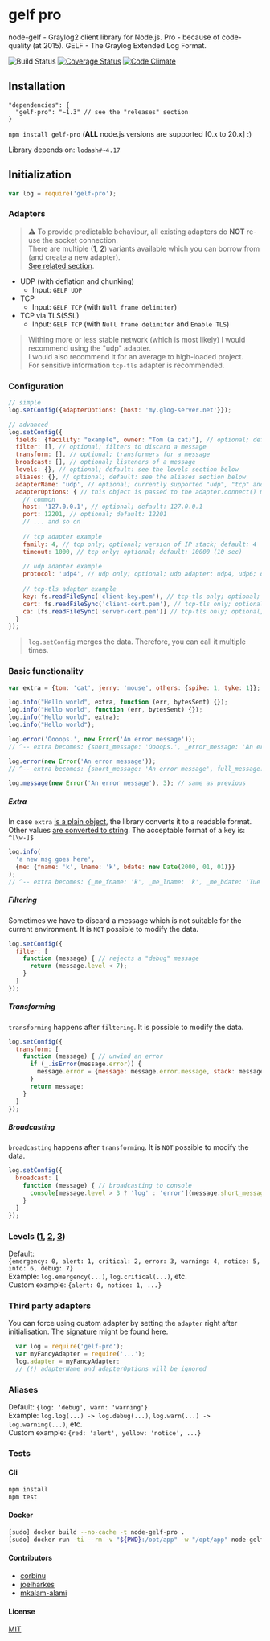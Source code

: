 gelf pro
=============
node-gelf - Graylog2 client library for Node.js. Pro - because of code-quality (at 2015). GELF - The Graylog Extended Log Format.

![Build Status](https://travis-ci.com/kkamkou/node-gelf-pro.svg?branch=master)
[![Coverage Status](https://coveralls.io/repos/github/kkamkou/node-gelf-pro/badge.svg?branch=master)](https://coveralls.io/github/kkamkou/node-gelf-pro?branch=master)
[![Code Climate](https://codeclimate.com/github/kkamkou/node-gelf-pro/badges/gpa.svg)](https://codeclimate.com/github/kkamkou/node-gelf-pro)

## Installation
```
"dependencies": {
  "gelf-pro": "~1.3" // see the "releases" section
}
```

`npm install gelf-pro` (**ALL** node.js versions are supported [0.x to 20.x] :)

Library depends on: `lodash#~4.17`

## Initialization
```javascript
var log = require('gelf-pro');
```

### Adapters

> :warning: To provide predictable behaviour, all existing adapters do **NOT** re-use the socket connection.  
There are multiple ([1](https://github.com/kkamkou/node-gelf-pro/pull/68), [2](https://github.com/fdelayen/node-gelf-pro/commit/b52b4b6b1ff26772314b8673dd6fd724c0937caa)) variants available which you can borrow from (and create a new adapter).  
[See related section](#third-party-adapters).

- UDP (with deflation and chunking)
  - Input: `GELF UDP`
- TCP
  - Input: `GELF TCP` (with `Null frame delimiter`)
- TCP via TLS(SSL)
  - Input: `GELF TCP` (with `Null frame delimiter` and `Enable TLS`)


> Withing more or less stable network (which is most likely) I would recommend using the "udp" adapter.    
I would also recommend it for an average to high-loaded project.  
For sensitive information `tcp-tls` adapter is recommended.

### Configuration
```javascript
// simple
log.setConfig({adapterOptions: {host: 'my.glog-server.net'}});

// advanced
log.setConfig({
  fields: {facility: "example", owner: "Tom (a cat)"}, // optional; default fields for all messages
  filter: [], // optional; filters to discard a message
  transform: [], // optional; transformers for a message
  broadcast: [], // optional; listeners of a message
  levels: {}, // optional; default: see the levels section below
  aliases: {}, // optional; default: see the aliases section below
  adapterName: 'udp', // optional; currently supported "udp", "tcp" and "tcp-tls"; default: udp
  adapterOptions: { // this object is passed to the adapter.connect() method
    // common
    host: '127.0.0.1', // optional; default: 127.0.0.1
    port: 12201, // optional; default: 12201
    // ... and so on
    
    // tcp adapter example
    family: 4, // tcp only; optional; version of IP stack; default: 4
    timeout: 1000, // tcp only; optional; default: 10000 (10 sec)
    
    // udp adapter example
    protocol: 'udp4', // udp only; optional; udp adapter: udp4, udp6; default: udp4
    
    // tcp-tls adapter example
    key: fs.readFileSync('client-key.pem'), // tcp-tls only; optional; only if using the client certificate authentication
    cert: fs.readFileSync('client-cert.pem'), // tcp-tls only; optional; only if using the client certificate authentication
    ca: [fs.readFileSync('server-cert.pem')] // tcp-tls only; optional; only for the self-signed certificate
  }
});
```
> `log.setConfig` merges the data. Therefore, you can call it multiple times.

### Basic functionality
```javascript
var extra = {tom: 'cat', jerry: 'mouse', others: {spike: 1, tyke: 1}};

log.info("Hello world", extra, function (err, bytesSent) {});
log.info("Hello world", function (err, bytesSent) {});
log.info("Hello world", extra);
log.info("Hello world");

log.error('Oooops.', new Error('An error message'));
// ^-- extra becomes: {short_message: 'Oooops.', _error_message: 'An error message', _error_stack: Error's stack}

log.error(new Error('An error message'));
// ^-- extra becomes: {short_message: 'An error message', full_message: Error's stack}

log.message(new Error('An error message'), 3); // same as previous
```

##### Extra
In case `extra` [is a plain object](https://lodash.com/docs#isPlainObject),
the library converts it to a readable format. Other values [are converted to string](https://lodash.com/docs#toString).
The acceptable format of a key is: `^[\w-]$`
```javascript
log.info(
  'a new msg goes here',
  {me: {fname: 'k', lname: 'k', bdate: new Date(2000, 01, 01)}}
);
// ^-- extra becomes: {_me_fname: 'k', _me_lname: 'k', _me_bdate: 'Tue Feb 01 2000 00:00:00 GMT+0100 (CET)'}
```

##### Filtering
Sometimes we have to discard a message which is not suitable for the current environment. It is `NOT` possible to modify the data.
```javascript
log.setConfig({
  filter: [
    function (message) { // rejects a "debug" message
      return (message.level < 7);
    }
  ]
});
```

##### Transforming
`transforming` happens after `filtering`. It is possible to modify the data.

```javascript
log.setConfig({
  transform: [
    function (message) { // unwind an error
      if (_.isError(message.error)) {
        message.error = {message: message.error.message, stack: message.error.stack};
      }
      return message;
    }
  ]
});
```

##### Broadcasting
`broadcasting` happens after `transforming`. It is `NOT` possible to modify the data.

```javascript
log.setConfig({
  broadcast: [
    function (message) { // broadcasting to console
      console[message.level > 3 ? 'log' : 'error'](message.short_message, message);
    }
  ]
});
```

### Levels ([1](https://httpd.apache.org/docs/current/mod/core.html#loglevel), [2](https://logging.apache.org/log4j/2.0/log4j-api/apidocs/org/apache/logging/log4j/Level.html), [3](http://stackoverflow.com/questions/2031163/when-to-use-the-different-log-levels))

Default:  
`{emergency: 0, alert: 1, critical: 2, error: 3, warning: 4, notice: 5, info: 6, debug: 7}`  
Example: `log.emergency(...)`, `log.critical(...)`, etc.  
Custom example: `{alert: 0, notice: 1, ...}`

### Third party adapters
You can force using custom adapter by setting the `adapter` right after initialisation.  The [signature](lib/adapter/abstract.js) might be found here. 
```javascript
  var log = require('gelf-pro');
  var myFancyAdapter = require('...');
  log.adapter = myFancyAdapter;
  // (!) adapterName and adapterOptions will be ignored
```

### Aliases

Default: `{log: 'debug', warn: 'warning'}`  
Example: `log.log(...) -> log.debug(...)`, `log.warn(...) -> log.warning(...)`, etc.  
Custom example: `{red: 'alert', yellow: 'notice', ...}`

### Tests
#### Cli
```bash
npm install
npm test
```

#### Docker
```bash
[sudo] docker build --no-cache -t node-gelf-pro .
[sudo] docker run -ti --rm -v "${PWD}:/opt/app" -w "/opt/app" node-gelf-pro
```

#### Contributors

- [corbinu](https://github.com/corbinu)
- [joelharkes](https://github.com/joelharkes)
- [mkalam-alami](https://github.com/mkalam-alami)

#### License

[MIT](LICENSE)
